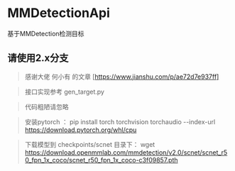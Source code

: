 # MMDetectionApi
基于MMDetection检测目标

## 请使用2.x分支
> 感谢大佬 何小有 的文章 [https://www.jianshu.com/p/ae72d7e937ff]

> 接口实现参考 gen_target.py

> 代码粗陋请忽略

> 安装pytorch ：
> pip install torch torchvision torchaudio --index-url https://download.pytorch.org/whl/cpu

> 下载模型到 checkpoints/scnet 目录下：
  wget https://download.openmmlab.com/mmdetection/v2.0/scnet/scnet_r50_fpn_1x_coco/scnet_r50_fpn_1x_coco-c3f09857.pth
